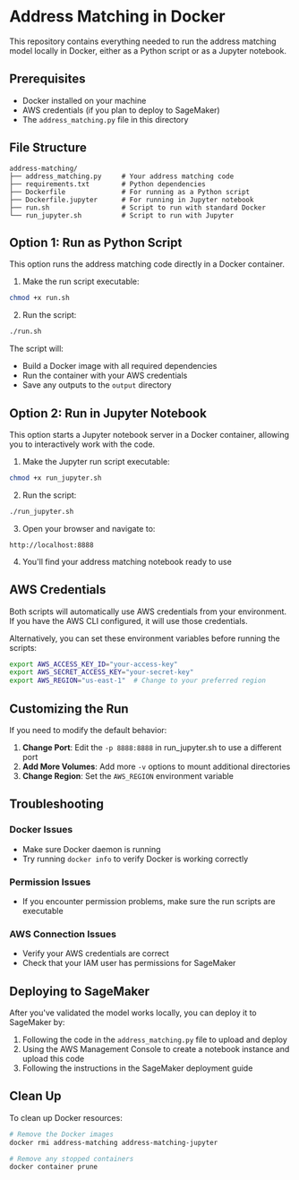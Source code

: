 # Address Matching in Docker

This repository contains everything needed to run the address matching model locally in Docker, either as a Python script or as a Jupyter notebook.

## Prerequisites

- Docker installed on your machine
- AWS credentials (if you plan to deploy to SageMaker)
- The `address_matching.py` file in this directory

## File Structure

```
address-matching/
├── address_matching.py     # Your address matching code
├── requirements.txt        # Python dependencies
├── Dockerfile              # For running as a Python script
├── Dockerfile.jupyter      # For running in Jupyter notebook
├── run.sh                  # Script to run with standard Docker
└── run_jupyter.sh          # Script to run with Jupyter
```

## Option 1: Run as Python Script

This option runs the address matching code directly in a Docker container.

1. Make the run script executable:
```bash
chmod +x run.sh
```

2. Run the script:
```bash
./run.sh
```

The script will:
- Build a Docker image with all required dependencies
- Run the container with your AWS credentials
- Save any outputs to the `output` directory

## Option 2: Run in Jupyter Notebook

This option starts a Jupyter notebook server in a Docker container, allowing you to interactively work with the code.

1. Make the Jupyter run script executable:
```bash
chmod +x run_jupyter.sh
```

2. Run the script:
```bash
./run_jupyter.sh
```

3. Open your browser and navigate to:
```
http://localhost:8888
```

4. You'll find your address matching notebook ready to use

## AWS Credentials

Both scripts will automatically use AWS credentials from your environment. If you have the AWS CLI configured, it will use those credentials.

Alternatively, you can set these environment variables before running the scripts:
```bash
export AWS_ACCESS_KEY_ID="your-access-key"
export AWS_SECRET_ACCESS_KEY="your-secret-key"
export AWS_REGION="us-east-1"  # Change to your preferred region
```

## Customizing the Run

If you need to modify the default behavior:

1. **Change Port**: Edit the `-p 8888:8888` in run_jupyter.sh to use a different port
2. **Add More Volumes**: Add more `-v` options to mount additional directories
3. **Change Region**: Set the `AWS_REGION` environment variable

## Troubleshooting

### Docker Issues
- Make sure Docker daemon is running
- Try running `docker info` to verify Docker is working correctly

### Permission Issues
- If you encounter permission problems, make sure the run scripts are executable

### AWS Connection Issues
- Verify your AWS credentials are correct
- Check that your IAM user has permissions for SageMaker

## Deploying to SageMaker

After you've validated the model works locally, you can deploy it to SageMaker by:

1. Following the code in the `address_matching.py` file to upload and deploy
2. Using the AWS Management Console to create a notebook instance and upload this code
3. Following the instructions in the SageMaker deployment guide

## Clean Up

To clean up Docker resources:

```bash
# Remove the Docker images
docker rmi address-matching address-matching-jupyter

# Remove any stopped containers
docker container prune
```